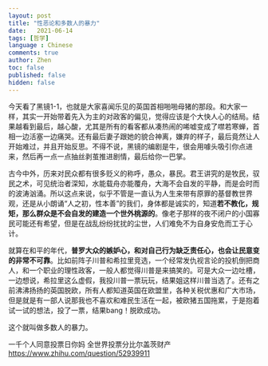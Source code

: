 ```yaml
---
layout: post
title: "性恶论和多数人的暴力"
date:   2021-06-14
tags: [哲学]
language : Chinese
comments: true
author: Zhen
toc: false
published: false
hidden: false
---
```

今天看了黑镜1-1，也就是大家喜闻乐见的英国首相啪啪母猪的那段。和大家一样，其实一开始带着先入为主的对政客的偏见，觉得应该是个大快人心的结局。结果越看到最后，越心酸，尤其是所有的看客都从凑热闹的唏嘘变成了噤若寒蝉，首相一边活塞一边痛哭。还有最后妻子跟她的貌合神离，嫌弃的样子，最后竟然让人开始难过，并且开始反思。不得不说，黑镜的编剧是牛，很会用噱头吸引你点进来，然后再一点一点抽丝剥茧推进剧情，最后给你一巴掌。

古今中外，历来对民众都有很多贬义的称呼，愚众，暴民。君王讲究的是牧民，驭民之术，可见统治者深知，水能载舟亦能覆舟，大海不会自发的平静，而是会时而的波涛汹涌。所以这点来说，似乎不管是一直认为人生来带有原罪的基督教世界观，还是从小朗诵“人之初，性本善”的我们，身体都是诚实的，知道**若不教化，规矩，那么群众是不会自发的建造一个世外桃源的**。像老子那样的夜不闭户的小国寡民可能还有希望，但是在战乱纷纷扰扰的尘世，人们难免不为自身安危而工于心计。

就算在和平的年代，**普罗大众的嫉妒心，和对自己行为缺乏责任心，也会让民意变的非常不可靠**。比如前阵子川普和希拉里竞选，一个经常发仇视言论的投机倒把商人，和一个职业的理性政客，一般人都觉得川普是来搞笑的。可是大众一边吐槽，一边想说，希拉里这么虚假，我投川普一票玩玩，结果姐这样川普当选了。还有之前沸沸扬扬的英国脱欧，所有人都知道英国在欧盟里，各种关税优惠和广大市场，但是就是有一部人说那我也不喜欢和难民生活在一起，被欧猪五国拖累，于是抱着试一试的想法，投了一票，结果bang！脱欧成功。

这个就叫做多数人的暴力。

一千个人同意投票日你妈
全世界投票分比尔盖茨财产
https://www.zhihu.com/question/52939911

<!--stackedit_data:
eyJoaXN0b3J5IjpbLTQzNjc0OTc2MSwtODA2NzQ3NDQxXX0=
-->